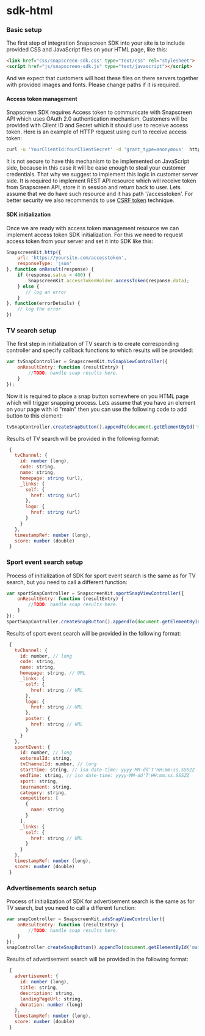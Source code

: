 # sdk-html

### Basic setup
The first step of integration Snapscreen SDK into your site is to include provided CSS and JavaScript files 
on your HTML page, like this:
```html
<link href="css/snapscreen-sdk.css" type="text/css" rel="stylesheet">
<script href="js/snapscreen-sdk.js" type="text/javascript"></script>
```
And we expect that customers will host these files on there servers together with provided images and fonts. 
Please change paths if it is required.
#### Access token management
Snapscreen SDK requires Access token to communicate with Snapscreen API which uses 
OAuth 2.0 authentication mechanism. Customers will be provided with Client ID and Secret which it should use 
to receive access token. Here is an example of HTTP request using curl to receive access token:
```bash
curl -u 'YourClientId:YourClientSecret' -d 'grant_type=anonymous'  https://api-dev.snapscreen.com/api/oauth/token
```
It is not secure to have this mechanism to be implemented on JavaScript side, because in this case it will be 
ease enough to steal your customer credentials. That why we suggest to implement this logic in customer server side. 
It is required to implement REST API resource which will receive token from Snapscreen API, store it in session 
and return back to user. Lets assume that we do have such resource and it has path '/accesstoken'. 
For better security we also recommends to use [CSRF token](https://www.owasp.org/index.php/Cross-Site_Request_Forgery_(CSRF)_Prevention_Cheat_Sheet#Synchronizer_.28CSRF.29_Tokens) technique.
#### SDK initialization
Once we are ready with access token management resource we can implement access token SDK initialization. 
For this we need to request access token from your server and set it into SDK like this:
```javascript
SnapscreenKit.http({
    url: 'https://yoursite.com/accesstoken',
    responseType: 'json'
}, function onResult(response) {
    if (response.satus < 400) {
        SnapscreenKit.accessTokenHolder.accessToken(response.data);
    } else {
       // log an error
    }
}, function(errorDetails) {
    // log the error 
})

```
### TV search setup
The first step in initialization of TV search is to create corresponding controller and specify callback functions 
to which results will be provided:
```javascript
var tvSnapController = SnapscreenKit.tvSnapViewController({
    onResultEntry: function (resultEntry) {
        //TODO: handle snap results here.
    }
});
```
Now it is required to place a snap button somewhere on you HTML page which will trigger snapping process. Lets assume 
that you have an element on your page with id "main" then you can use the following code to add button to this element:
```javascript
tvSnapController.createSnapButton().appendTo(document.getElementById('main'));
```
Results of TV search will be provided in the following format:
```javascript
 {
   tvChannel: {
     id: number (long),
     code: string,
     name: string,
     homepage: string (url),
     _links: {
       self: {
         href: string (url)
       },
       logo: {
         href: string (url)
       }
     }
   },
   timestampRef: number (long),
   score: number (double)
 }
```
### Sport event search setup
Process of initialization of SDK for sport event search is the same as for TV search, but you need to call
a different function:
```javascript
var sportSnapController = SnapscreenKit.sportSnapViewController({
    onResultEntry: function (resultEntry) {
        //TODO: handle snap results here.
    }
});
sportSnapController.createSnapButton().appendTo(document.getElementById('main'));
```
Results of sport event search will be provided in the following format:
```javascript
 {
   tvChannel: {
     id: number, // long
     code: string,
     name: string,
     homepage: string, // URL
     _links: {
       self: {
         href: string // URL
       },
       logo: {
         href: string // URL
       },
       poster: {
         href: string // URL
       }
     }
   },
   sportEvent: {
     id: number, // long
     externalId: string,
     tvChannelId: number, // long
     startTime: string, // iso date-time: yyyy-MM-dd'T'HH:mm:ss.SSSZZ
     endTime: string, // iso date-time: yyyy-MM-dd'T'HH:mm:ss.SSSZZ
     sport: string,
     tournament: string,
     category: string,
     competitors: [
       {
         name: string
       }
     ],
     _links: {
       self: {
         href: string // URL
       }
     }
   },
   timestampRef: number (long),
   score: number (double)
 }
```
### Advertisements search setup
Process of initialization of SDK for advertisement search is the same as for TV search, but you need to call
a different function:
```javascript
var snapController = SnapscreenKit.adsSnapViewController({
    onResultEntry: function (resultEntry) {
        //TODO: handle snap results here.
    }
});
snapController.createSnapButton().appendTo(document.getElementById('main'));
```
Results of advertisement search will be provided in the following format:
```javascript
 {
   advertisement: {
     id: number (long),
     title: string,
     description: string,
     landingPageUrl: string,
     duration: number (long)
   },
   timestampRef: number (long),
   score: number (double)
 }
```